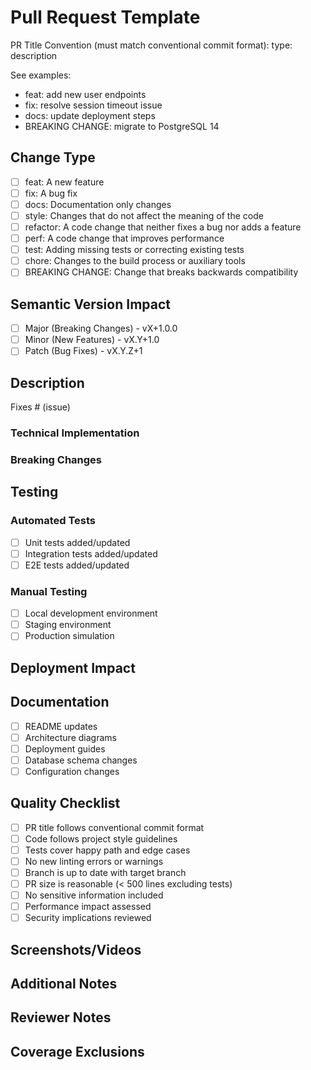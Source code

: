 # Pull Request Template

PR Title Convention (must match conventional commit format):
type: description

See examples:

- feat: add new user endpoints
- fix: resolve session timeout issue
- docs: update deployment steps
- BREAKING CHANGE: migrate to PostgreSQL 14

## Change Type

- [ ] feat: A new feature
- [ ] fix: A bug fix
- [ ] docs: Documentation only changes
- [ ] style: Changes that do not affect the meaning of the code
- [ ] refactor: A code change that neither fixes a bug nor adds a feature
- [ ] perf: A code change that improves performance
- [ ] test: Adding missing tests or correcting existing tests
- [ ] chore: Changes to the build process or auxiliary tools
- [ ] BREAKING CHANGE: Change that breaks backwards compatibility

## Semantic Version Impact

- [ ] Major (Breaking Changes) - vX+1.0.0
- [ ] Minor (New Features) - vX.Y+1.0
- [ ] Patch (Bug Fixes) - vX.Y.Z+1

## Description

Fixes # (issue)

### Technical Implementation

### Breaking Changes

## Testing

### Automated Tests

- [ ] Unit tests added/updated
- [ ] Integration tests added/updated
- [ ] E2E tests added/updated

### Manual Testing

- [ ] Local development environment
- [ ] Staging environment
- [ ] Production simulation

## Deployment Impact

## Documentation

- [ ] README updates
- [ ] Architecture diagrams
- [ ] Deployment guides
- [ ] Database schema changes
- [ ] Configuration changes

## Quality Checklist

- [ ] PR title follows conventional commit format
- [ ] Code follows project style guidelines
- [ ] Tests cover happy path and edge cases
- [ ] No new linting errors or warnings
- [ ] Branch is up to date with target branch
- [ ] PR size is reasonable (< 500 lines excluding tests)
- [ ] No sensitive information included
- [ ] Performance impact assessed
- [ ] Security implications reviewed

## Screenshots/Videos

## Additional Notes

## Reviewer Notes

## Coverage Exclusions
